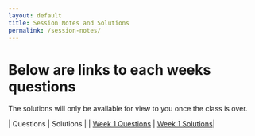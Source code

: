 ```yaml
---
layout: default
title: Session Notes and Solutions
permalink: /session-notes/
---
```


# Below are links to each weeks questions

The solutions will only be available for view to you once the class is over. 

| Questions | Solutions |
| [Week 1 Questions](w1-q.md) | [Week 1 Solutions](w1-s.md)|